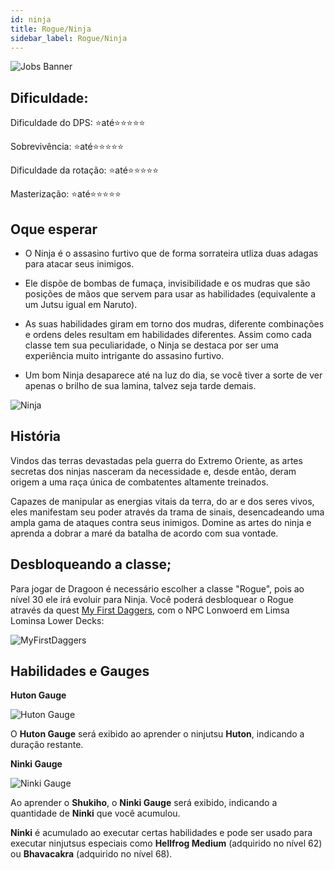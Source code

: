 ```yaml
---
id: ninja
title: Rogue/Ninja
sidebar_label: Rogue/Ninja
---
```


![Jobs Banner](https://i.imgur.com/dX4UQ0n.png)
## Dificuldade: 
 Dificuldade do DPS: ⭐até⭐⭐⭐⭐⭐ 

 Sobrevivência: ⭐até⭐⭐⭐⭐⭐

 Dificuldade da rotação: ⭐até⭐⭐⭐⭐⭐

 Masterização: ⭐até⭐⭐⭐⭐⭐
## Oque esperar

- O Ninja é o assasino furtivo que de forma sorrateira utliza duas adagas para atacar seus inimigos.

- Ele dispõe de bombas de fumaça, invisibilidade e os mudras que são posições de mãos que servem para usar as habilidades (equivalente a um Jutsu igual em Naruto).

- As suas habilidades giram em torno dos mudras, diferente combinações e ordens deles resultam em habilidades diferentes. Assim como cada classe tem sua peculiaridade, o Ninja se destaca por ser uma experiência muito intrigante do assasino furtivo.

- Um bom Ninja desaparece até na luz do dia, se você tiver a sorte de ver apenas o brilho de sua lamina, talvez seja tarde demais.

![Ninja](https://i.imgur.com/9M3Nq9A.png)

## História

Vindos das terras devastadas pela guerra do Extremo Oriente, as artes secretas dos ninjas nasceram da necessidade e, desde então, deram origem a uma raça única de combatentes altamente treinados.

Capazes de manipular as energias vitais da terra, do ar e dos seres vivos, eles manifestam seu poder através da trama de sinais, desencadeando uma ampla gama de ataques contra seus inimigos. Domine as artes do ninja e aprenda a dobrar a maré da batalha de acordo com sua vontade.

## Desbloqueando a classe;

Para jogar de Dragoon é necessário escolher a classe "Rogue", pois ao nível 30 ele irá evoluir para Ninja. Você poderá desbloquear o Rogue através da quest [My First Daggers](https://na.finalfantasyxiv.com/lodestone/playguide/db/quest/206f120e683/), com o NPC Lonwoerd em Limsa Lominsa Lower Decks:

![MyFirstDaggers](https://i.imgur.com/GQehgRI.png)


## Habilidades e Gauges

**Huton Gauge**

![Huton Gauge](https://img.finalfantasyxiv.com/lds/promo/h/y/oPfrfKM0SskMwuH0WBv9x6tzrs.png)

O **Huton Gauge** será exibido ao aprender o ninjutsu **Huton**, indicando a duração restante.

**Ninki Gauge**

![Ninki Gauge](https://img.finalfantasyxiv.com/lds/promo/h/c/Q5_ZGRTO-GiH1dsmD5mybDBUcQ.png)

Ao aprender o **Shukiho**, o **Ninki Gauge** será exibido, indicando a quantidade de **Ninki** que você acumulou.

**Ninki** é acumulado ao executar certas habilidades e pode ser usado para executar ninjutsus especiais como **Hellfrog Medium** (adquirido no nível 62) ou **Bhavacakra** (adquirido no nível 68).





